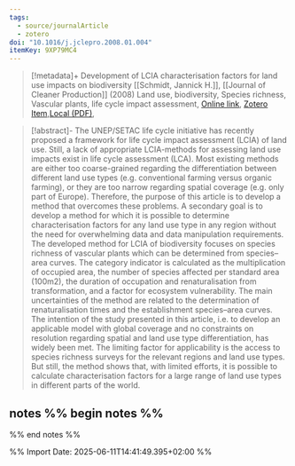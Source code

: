 ```yaml
---
tags:
  - source/journalArticle
  - zotero
doi: "10.1016/j.jclepro.2008.01.004"
itemKey: 9XP79MC4
---
```

>[!metadata]+
> Development of LCIA characterisation factors for land use impacts on biodiversity
> [[Schmidt, Jannick H.]], 
> [[Journal of Cleaner Production]] (2008)
> Land use, biodiversity, Species richness, Vascular plants, life cycle impact assessment, 
> [Online link](https://www.sciencedirect.com/science/article/pii/S0959652608000139), [Zotero Item](zotero://select/library/items/9XP79MC4),[Local (PDF)](file://C:/Users/aburg/Documents/references/zotero/storage/YVVZ8HR6/Schmidt2008_DevelopmentLCIAa.pdf), 


>[!abstract]-
>The UNEP/SETAC life cycle initiative has recently proposed a framework for life cycle impact assessment (LCIA) of land use. Still, a lack of appropriate LCIA-methods for assessing land use impacts exist in life cycle assessment (LCA). Most existing methods are either too coarse-grained regarding the differentiation between different land use types (e.g. conventional farming versus organic farming), or they are too narrow regarding spatial coverage (e.g. only part of Europe). Therefore, the purpose of this article is to develop a method that overcomes these problems. A secondary goal is to develop a method for which it is possible to determine characterisation factors for any land use type in any region without the need for overwhelming data and data manipulation requirements. The developed method for LCIA of biodiversity focuses on species richness of vascular plants which can be determined from species–area curves. The category indicator is calculated as the multiplication of occupied area, the number of species affected per standard area (100m2), the duration of occupation and renaturalisation from transformation, and a factor for ecosystem vulnerability. The main uncertainties of the method are related to the determination of renaturalisation times and the establishment species–area curves. The intention of the study presented in this article, i.e. to develop an applicable model with global coverage and no constraints on resolution regarding spatial and land use type differentiation, has widely been met. The limiting factor for applicability is the access to species richness surveys for the relevant regions and land use types. But still, the method shows that, with limited efforts, it is possible to calculate characterisation factors for a large range of land use types in different parts of the world.

## notes %% begin notes %% 
%% end notes %%

%% Import Date: 2025-06-11T14:41:49.395+02:00 %%
